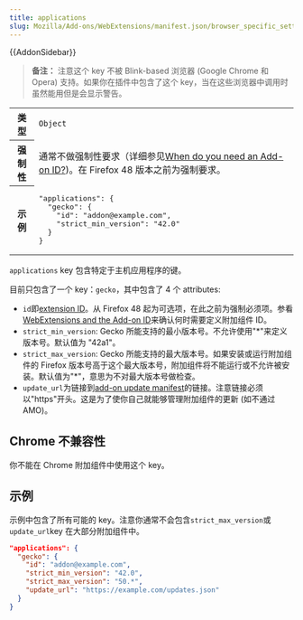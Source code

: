 ```yaml
---
title: applications
slug: Mozilla/Add-ons/WebExtensions/manifest.json/browser_specific_settings
---
```


{{AddonSidebar}}

> **备注：** 注意这个 key 不被 Blink-based 浏览器 (Google Chrome 和 Opera) 支持。如果你在插件中包含了这个 key，当在这些浏览器中调用时虽然能用但是会显示警告。

<table class="fullwidth-table standard-table">
  <tbody>
    <tr>
      <th scope="row">类型</th>
      <td><code>Object</code></td>
    </tr>
    <tr>
      <th scope="row">强制性</th>
      <td>
        通常不做强制性要求（详细参见<a
          href="/zh-CN/Add-ons/WebExtensions/WebExtensions_and_the_Add-on_ID#When_do_you_need_an_Add-on_ID"
          >When do you need an Add-on ID</a
        ><a
          href="/zh-CN/Add-ons/WebExtensions/manifest.json/applications#When_do_I_need_the_applications_key"
          >?</a
        >)。在 Firefox 48 版本之前为强制要求。
      </td>
    </tr>
    <tr>
      <th scope="row">示例</th>
      <td>
        <pre class="brush: json">
"applications": {
  "gecko": {
    "id": "addon@example.com",
    "strict_min_version": "42.0"
  }
}</pre
        >
      </td>
    </tr>
  </tbody>
</table>

`applications` key 包含特定于主机应用程序的键。

目前只包含了一个 key：`gecko`，其中包含了 4 个 attributes:

- `id`即[extension ID](/zh-CN/Add-ons/Install_Manifests#id)。从 Firefox 48 起为可选项，在此之前为强制必须项。参看[WebExtensions and the Add-on ID](/zh-CN/docs/Mozilla/Add-ons/WebExtensions/WebExtensions_and_the_Add-on_ID)来确认何时需要定义附加组件 ID。
- `strict_min_version`: Gecko 所能支持的最小版本号。不允许使用"\*"来定义版本号。默认值为 "42a1"。
- `strict_max_version`: Gecko 所能支持的最大版本号。如果安装或运行附加组件的 Firefox 版本号高于这个最大版本号，附加组件将不能运行或不允许被安装。默认值为"\*"，意思为不对最大版本号做检查。
- `update_url`为链接到[add-on update manifest](/zh-CN/Add-ons/Updates)的链接。注意链接必须以"https"开头。这是为了使你自己就能够管理附加组件的更新 (如不通过 AMO)。

## Chrome 不兼容性

你不能在 Chrome 附加组件中使用这个 key。

## 示例

示例中包含了所有可能的 key。注意你通常不会包含`strict_max_version`或`update_url`key 在大部分附加组件中。

```json
"applications": {
  "gecko": {
    "id": "addon@example.com",
    "strict_min_version": "42.0",
    "strict_max_version": "50.*",
    "update_url": "https://example.com/updates.json"
  }
}
```
